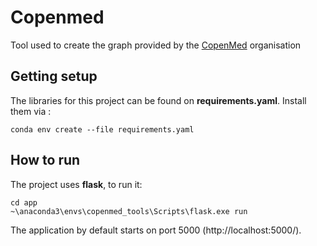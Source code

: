 # Copenmed 
Tool used to create the graph provided by the [CopenMed](http://copenmed.org/) organisation


## Getting setup

The libraries for this project can be found on **requirements.yaml**.
Install them via :
```
conda env create --file requirements.yaml
```

## How to run
The project uses **flask**, to run it:
```
cd app
~\anaconda3\envs\copenmed_tools\Scripts\flask.exe run
```

The application by default starts on port 5000 (http://localhost:5000/). 
